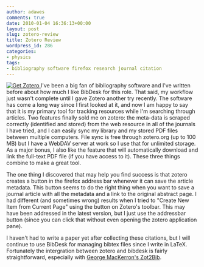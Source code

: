 ```yaml
---
author: adawes
comments: true
date: 2010-01-04 16:36:13+00:00
layout: post
slug: zotero-review
title: Zotero Review
wordpress_id: 286
categories:
- physics
tags:
- bibliography software firefox research journal citation
---
```


[
![Get Zotero](http://www.zotero.org/images/promote/get_zotero_98x39.gif)
](http://www.zotero.org/) I've been a big fan of bibliography software and I've written before about how much I like BibDesk for this role. That said, my workflow just wasn't complete until I gave Zotero another try recently. The software has come a long way since I first looked at it, and now I am happy to say that it is my primary tool for tracking resources while I'm searching through articles. Two features finally sold me on zotero: the meta-data is scraped correctly (identified and stored) from the web resource in all of the journals I have tried, and I can easily sync my library and my stored PDF files between multiple computers. File sync is free through zotero.org (up to 100 MB) but I have a WebDAV server at work so I use that for unlimited storage. As a major bonus, I also like the feature that will automatically download and link the full-text PDF file (if you have access to it). These three things combine to make a great tool.

<!-- more -->

The one thing I discovered that may help you find success is that zotero creates a button in the firefox address bar whenever it can save the article metadata. This button seems to do the right thing when you want to save a journal article with all the metadata and a link to the original abstract page. I had different (and sometimes wrong) results when I tried to "Create New Item from Current Page" using the button on Zotero's toolbar. This may have been addressed in the latest version, but I just use the addressbar button (since you can click that without even opening the zotero application pane).

I haven't had to write a paper yet after collecting these citations, but I will continue to use BibDesk for managing bibtex files since I write in LaTeX. Fortunately the intergration between zotero and bibdesk is fairly straightforward, especially with [George MacKerron's Zot2Bib](http://mackerron.com/zot2bib/).
